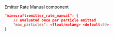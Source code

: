 Emitter Rate Manual component

```json
"minecraft:emitter_rate_manual": {
    // evaluated once per particle emitted
    "max_particles": <float/molang> <default:50>
}
```
